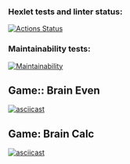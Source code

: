 ### Hexlet tests and linter status:
[![Actions Status](https://github.com/gituser00001/php-project-lvl1/workflows/hexlet-check/badge.svg)](https://github.com/gituser00001/php-project-lvl1/actions)
### Maintainability tests:
[![Maintainability](https://api.codeclimate.com/v1/badges/675940c20299c4c5d3da/maintainability)](https://codeclimate.com/github/gituser00001/php-project-lvl1/maintainability)

## Game:: Brain Even
[![asciicast](https://asciinema.org/a/JjByeTlEGIFF9BZInvXVdXljv.svg)](https://asciinema.org/a/JjByeTlEGIFF9BZInvXVdXljv)

## Game: Brain Calc
[![asciicast](https://asciinema.org/a/3gOdC5MIBKMk48kk0LC4i4Ymq.svg)](https://asciinema.org/a/3gOdC5MIBKMk48kk0LC4i4Ymq)